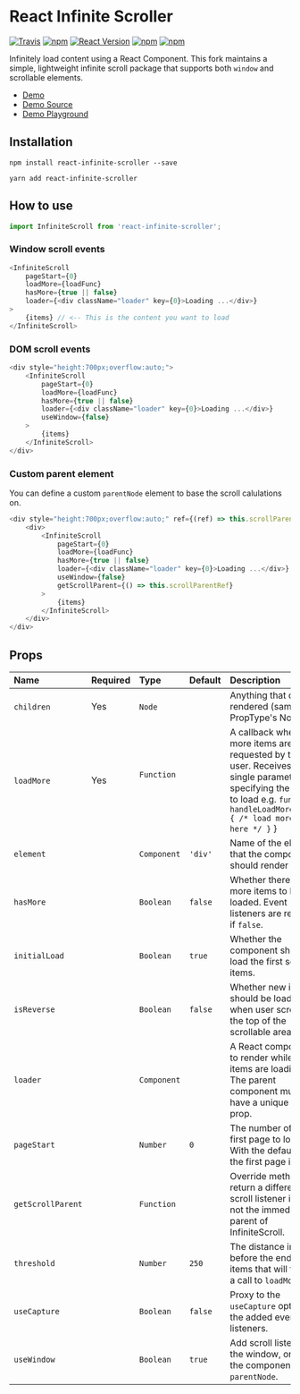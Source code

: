 React Infinite Scroller
=======================

[![Travis](https://img.shields.io/travis/CassetteRocks/react-infinite-scroller.svg?style=flat-square)](https://travis-ci.org/CassetteRocks/react-infinite-scroller)
[![npm](https://img.shields.io/npm/dt/react-infinite-scroller.svg?style=flat-square)](https://www.npmjs.com/package/react-infinite-scroller)
[![React Version](https://img.shields.io/badge/React-%5E0.14.9%20%7C%7C%20%5E15.3.0%20%7C%7C%20%5E16.0.0-blue.svg?style=flat-square)](https://www.npmjs.com/package/react)
[![npm](https://img.shields.io/npm/v/react-infinite-scroller.svg?style=flat-square)](https://www.npmjs.com/package/react-infinite-scroller)
[![npm](https://img.shields.io/npm/l/react-infinite-scroller.svg?style=flat-square)](https://github.com/CassetteRocks/react-infinite-scroller/blob/master/LICENSE)

Infinitely load content using a React Component. This fork maintains a simple, lightweight infinite scroll package that supports both `window` and scrollable elements.

- [Demo](https://cassetterocks.github.io/react-infinite-scroller/demo/)
- [Demo Source](https://github.com/CassetteRocks/react-infinite-scroller/blob/master/docs/src/index.js)
- [Demo Playground](https://stackblitz.com/edit/react-sszeut)

## Installation

```
npm install react-infinite-scroller --save
```
```
yarn add react-infinite-scroller
```

## How to use

```js
import InfiniteScroll from 'react-infinite-scroller';
```

### Window scroll events

```js
<InfiniteScroll
    pageStart={0}
    loadMore={loadFunc}
    hasMore={true || false}
    loader={<div className="loader" key={0}>Loading ...</div>}
>
    {items} // <-- This is the content you want to load
</InfiniteScroll>
```

### DOM scroll events

```js
<div style="height:700px;overflow:auto;">
    <InfiniteScroll
        pageStart={0}
        loadMore={loadFunc}
        hasMore={true || false}
        loader={<div className="loader" key={0}>Loading ...</div>}
        useWindow={false}
    >
        {items}
    </InfiniteScroll>
</div>
```

### Custom parent element

You can define a custom `parentNode` element to base the scroll calulations on.

```js
<div style="height:700px;overflow:auto;" ref={(ref) => this.scrollParentRef = ref}>
    <div>
        <InfiniteScroll
            pageStart={0}
            loadMore={loadFunc}
            hasMore={true || false}
            loader={<div className="loader" key={0}>Loading ...</div>}
            useWindow={false}
            getScrollParent={() => this.scrollParentRef}
        >
            {items}
        </InfiniteScroll>
    </div>
</div>
```

## Props

| Name              | Required | Type         | Default   | Description                                                                                                                                                                         |
| :---------------- | :------- | :----------- | :-------- | :---------------------------------------------------------------------------------------------------------------------------------------------------------------------------------- |
| `children`        | Yes      | `Node`   |           | Anything that can be rendered (same as PropType's Node) |
| `loadMore`        | Yes      | `Function`   |           | A callback when more items are requested by the user. Receives a single parameter specifying the page to load e.g. `function handleLoadMore(page) { /* load more items here */ }` } |
| `element`         |          | `Component`  | `'div'`   | Name of the element that the component should render as.                                                                                                                            |
| `hasMore`         |          | `Boolean`    | `false`   | Whether there are more items to be loaded. Event listeners are removed if `false`.                                                                                                  |
| `initialLoad`     |          | `Boolean`    | `true`    | Whether the component should load the first set of items.                                                                                                                           |
| `isReverse`       |          | `Boolean`    | `false`   | Whether new items should be loaded when user scrolls to the top of the scrollable area.                                                                                             |
| `loader`          |          | `Component`  |           | A React component to render while more items are loading. The parent component must have a unique key prop.                                                                         |
| `pageStart`       |          | `Number`     | `0`       | The number of the first page to load, With the default of `0`, the first page is `1`.                                                                                               |
| `getScrollParent` |          | `Function`   |           | Override method to return a different scroll listener if it's not the immediate parent of InfiniteScroll.                                                                           |
| `threshold`       |          | `Number`     | `250`     | The distance in pixels before the end of the items that will trigger a call to `loadMore`.                                                                                          |
| `useCapture`      |          | `Boolean`    | `false`   | Proxy to the `useCapture` option of the added event listeners.                                                                                                                      |
| `useWindow`       |          | `Boolean`    | `true`    | Add scroll listeners to the window, or else, the component's `parentNode`.                                                                                                          |
